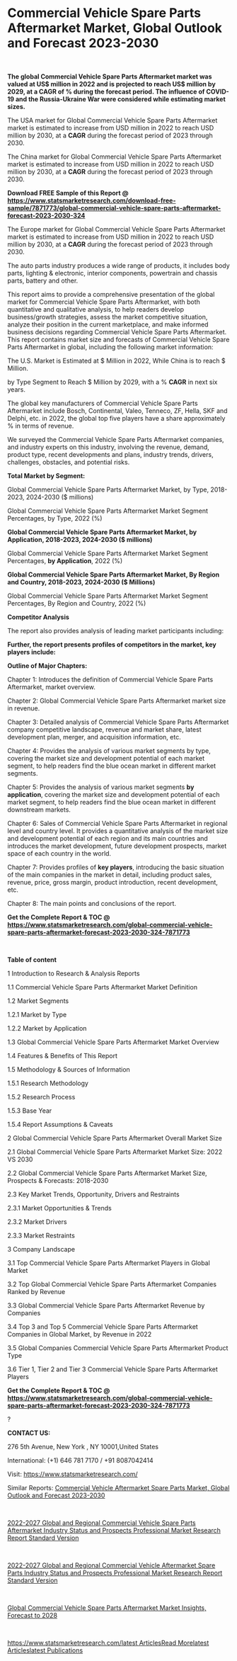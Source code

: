 <h1>Commercial Vehicle Spare Parts Aftermarket Market, Global Outlook and Forecast 2023-2030</h1><br/><p><strong>The global Commercial Vehicle Spare Parts Aftermarket market was valued at US$ million in 2022 and is projected to reach US$ million by 2029, at a <strong>CAGR</strong> of % during the forecast period. The influence of COVID-19 and the Russia-Ukraine War were considered while estimating market sizes.</strong></p>
 
 
 
 <p>The USA market for Global Commercial Vehicle Spare Parts Aftermarket market is estimated to increase from USD million in 2022 to reach USD million by 2030, at a <strong>CAGR</strong> during the forecast period of 2023 through 2030.</p>
 
 
 
 <p>The China market for Global Commercial Vehicle Spare Parts Aftermarket market is estimated to increase from USD million in 2022 to reach USD million by 2030, at a <strong>CAGR</strong> during the forecast period of 2023 through 2030.</p>
 
 
 
 <p><strong>Download FREE Sample of this Report @ <a href="https://www.statsmarketresearch.com/download-free-sample/7871773/global-commercial-vehicle-spare-parts-aftermarket-forecast-2023-2030-324">https://www.statsmarketresearch.com/download-free-sample/7871773/global-commercial-vehicle-spare-parts-aftermarket-forecast-2023-2030-324</a></strong></p>
 
 
 
 <p>The Europe market for Global Commercial Vehicle Spare Parts Aftermarket market is estimated to increase from USD million in 2022 to reach USD million by 2030, at a <strong>CAGR</strong> during the forecast period of 2023 through 2030.</p>
 
 
 
 <p>The auto parts industry produces a wide range of products, it includes body parts, lighting & electronic, interior components, powertrain and chassis parts, battery and other.</p>
 
 
 
 <p>This report aims to provide a comprehensive presentation of the global market for Commercial Vehicle Spare Parts Aftermarket, with both quantitative and qualitative analysis, to help readers develop business/growth strategies, assess the market competitive situation, analyze their position in the current marketplace, and make informed business decisions regarding Commercial Vehicle Spare Parts Aftermarket. This report contains market size and forecasts of Commercial Vehicle Spare Parts Aftermarket in global, including the following market information:</p>
 
 
 
 <p>The U.S. Market is Estimated at $ Million in 2022, While China is to reach $ Million.</p>
 
 
 
 <p>by Type Segment to Reach $ Million by 2029, with a % <strong>CAGR</strong> in next six years.</p>
 
 
 
 <p>The global key manufacturers of Commercial Vehicle Spare Parts Aftermarket include Bosch, Continental, Valeo, Tenneco, ZF, Hella, SKF and Delphi, etc. in 2022, the global top five players have a share approximately % in terms of revenue.</p>
 
 
 
 <p>We surveyed the Commercial Vehicle Spare Parts Aftermarket companies, and industry experts on this industry, involving the revenue, demand, product type, recent developments and plans, industry trends, drivers, challenges, obstacles, and potential risks.</p>
 
 
 
 <p><strong>Total Market by Segment:</strong></p>
 
 
 
 <p>Global Commercial Vehicle Spare Parts Aftermarket Market, by Type, 2018-2023, 2024-2030 ($ millions)</p>
 
 
 
 <p>Global Commercial Vehicle Spare Parts Aftermarket Market Segment Percentages, by Type, 2022 (%)</p>
 
 
 
 <p><strong>Global Commercial Vehicle Spare Parts Aftermarket Market, <strong>by Application</strong>, 2018-2023, 2024-2030 ($ millions)</strong></p>
 
 
 
 <p>Global Commercial Vehicle Spare Parts Aftermarket Market Segment Percentages, <strong>by Application</strong>, 2022 (%)</p>
 
 
 
 <p><strong>Global Commercial Vehicle Spare Parts Aftermarket Market, By Region and Country, 2018-2023, 2024-2030 ($ Millions)</strong></p>
 
 
 
 <p>Global Commercial Vehicle Spare Parts Aftermarket Market Segment Percentages, By Region and Country, 2022 (%)</p>
 
 
 
 <p><strong>Competitor Analysis</strong></p>
 
 
 
 <p>The report also provides analysis of leading market participants including:</p>
 
 
 
 <p><strong>Further, the report presents profiles of competitors in the market, <strong>key players</strong> include:</strong></p>
 
 
 
 <p><strong>Outline of Major Chapters:</strong></p>
 
 
 
 <p>Chapter 1: Introduces the definition of Commercial Vehicle Spare Parts Aftermarket, market overview.</p>
 
 
 
 <p>Chapter 2: Global Commercial Vehicle Spare Parts Aftermarket market size in revenue.</p>
 
 
 
 <p>Chapter 3: Detailed analysis of Commercial Vehicle Spare Parts Aftermarket company competitive landscape, revenue and market share, latest development plan, merger, and acquisition information, etc.</p>
 
 
 
 <p>Chapter 4: Provides the analysis of various market segments by type, covering the market size and development potential of each market segment, to help readers find the blue ocean market in different market segments.</p>
 
 
 
 <p>Chapter 5: Provides the analysis of various market segments <strong>by application</strong>, covering the market size and development potential of each market segment, to help readers find the blue ocean market in different downstream markets.</p>
 
 
 
 <p>Chapter 6: Sales of Commercial Vehicle Spare Parts Aftermarket in regional level and country level. It provides a quantitative analysis of the market size and development potential of each region and its main countries and introduces the market development, future development prospects, market space of each country in the world.</p>
 
 
 
 <p>Chapter 7: Provides profiles of <strong>key players</strong>, introducing the basic situation of the main companies in the market in detail, including product sales, revenue, price, gross margin, product introduction, recent development, etc.</p>
 
 
 
 <p>Chapter 8: The main points and conclusions of the report.</p>
 
 
 
 <div><b>Get the Complete Report & TOC @ <a href="https://www.statsmarketresearch.com/global-commercial-vehicle-spare-parts-aftermarket-forecast-2023-2030-324-7871773">https://www.statsmarketresearch.com/global-commercial-vehicle-spare-parts-aftermarket-forecast-2023-2030-324-7871773</a></b></div>
 
 
 
 <p><br />
 
 <b>Table of content</b></p>
 
 
 
 <p>1 Introduction to Research & Analysis Reports<br />
 
 1.1 Commercial Vehicle Spare Parts Aftermarket Market Definition<br />
 
 1.2 Market Segments<br />
 
 1.2.1 Market by Type<br />
 
 1.2.2 Market by Application<br />
 
 1.3 Global Commercial Vehicle Spare Parts Aftermarket Market Overview<br />
 
 1.4 Features & Benefits of This Report<br />
 
 1.5 Methodology & Sources of Information<br />
 
 1.5.1 Research Methodology<br />
 
 1.5.2 Research Process<br />
 
 1.5.3 Base Year<br />
 
 1.5.4 Report Assumptions & Caveats<br />
 
 2 Global Commercial Vehicle Spare Parts Aftermarket Overall Market Size<br />
 
 2.1 Global Commercial Vehicle Spare Parts Aftermarket Market Size: 2022 VS 2030<br />
 
 2.2 Global Commercial Vehicle Spare Parts Aftermarket Market Size, Prospects & Forecasts: 2018-2030<br />
 
 2.3 Key Market Trends, Opportunity, Drivers and Restraints<br />
 
 2.3.1 Market Opportunities & Trends<br />
 
 2.3.2 Market Drivers<br />
 
 2.3.3 Market Restraints<br />
 
 3 Company Landscape<br />
 
 3.1 Top Commercial Vehicle Spare Parts Aftermarket Players in Global Market<br />
 
 3.2 Top Global Commercial Vehicle Spare Parts Aftermarket Companies Ranked by Revenue<br />
 
 3.3 Global Commercial Vehicle Spare Parts Aftermarket Revenue by Companies<br />
 
 3.4 Top 3 and Top 5 Commercial Vehicle Spare Parts Aftermarket Companies in Global Market, by Revenue in 2022<br />
 
 3.5 Global Companies Commercial Vehicle Spare Parts Aftermarket Product Type<br />
 
 3.6 Tier 1, Tier 2 and Tier 3 Commercial Vehicle Spare Parts Aftermarket Players</p>
 
 
 
 <div><b>Get the Complete Report & TOC @ <a href="https://www.statsmarketresearch.com/global-commercial-vehicle-spare-parts-aftermarket-forecast-2023-2030-324-7871773">https://www.statsmarketresearch.com/global-commercial-vehicle-spare-parts-aftermarket-forecast-2023-2030-324-7871773</a></b></div>
 
 
 
 <p>? </p>
 
 
 
 <p><b>CONTACT US:</b><br />
 
 276 5th Avenue, New York , NY 10001,United States<br />
 
 International: (+1) 646 781 7170 / +91 8087042414<br />
 
 Visit: <a href="https://www.statsmarketresearch.com/">https://www.statsmarketresearch.com/</a><br />
 
 Similar Reports: <a href="https://www.statsmarketresearch.com/global-commercial-vehicle-spare-parts-aftermarket-forecast-2023-2030-324-7871773">Commercial Vehicle Aftermarket Spare Parts Market, Global Outlook and Forecast 2023-2030</a><br />
 
 <br />
 
 <a href="https://www.statsmarketresearch.com/global-commercial-vehicle-spare-parts-aftermarket-forecast-2023-2030-324-7871773">2022-2027 Global and Regional Commercial Vehicle Spare Parts Aftermarket Industry Status and Prospects Professional Market Research Report Standard Version</a><br />
 
 <br />
 
 <a href="https://www.statsmarketresearch.com/global-commercial-vehicle-spare-parts-aftermarket-forecast-2023-2030-324-7871773">2022-2027 Global and Regional Commercial Vehicle Aftermarket Spare Parts Industry Status and Prospects Professional Market Research Report Standard Version</a><br />
 
 <br />
 
 <a href="https://www.statsmarketresearch.com/global-commercial-vehicle-spare-parts-aftermarket-forecast-2023-2030-324-7871773">Global Commercial Vehicle Spare Parts Aftermarket Market Insights, Forecast to 2028</a><br />
 
 <br />
 
 <a href="https://gyeongbokgung.com">https://www.statsmarketresearch.com/</a><a href="https://hallyeomaritime.com">latest Articles</a><a href="https://jingwansa.com">Read More</a><a href="https://nguoiviet.jp/">latest Articles</a><a href="https://www.intelmarketresearch.com/">latest Publications</a></p>